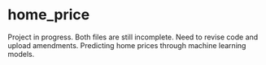 # home_price
Project in progress. Both files are still incomplete. Need to revise code and upload amendments. 
Predicting home prices through machine learning models. 
